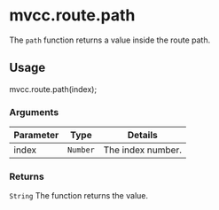 # mvcc.route.path

The `path` function returns a value inside the route path.

## Usage

mvcc.route.path(index);

### Arguments

| Parameter    | Type       | Details                            |
| ------------ | ---------- | ---------------------------------- |
| index        | `Number`   | The index number.                  |

### Returns

`String` The function returns the value.
